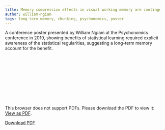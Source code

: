 ```yaml
---
title: Memory compression effects in visual working memory are contingent on explicit long-term memory
author: william-ngiam
tags: long-term memory, chunking, psychonomics, poster
---
```


A conference poster presented by William Ngiam at the Psychonomics conference in 2019, showing benefits of statistical learning required explicit awareness of the statistical regularities, suggesting a long-term memory account for the benefit.

<object data="https://palm-lab.github.io/images/posters/psychonomics2019.pdf" type="application/pdf" width="100%" height="1000px">
    <embed src="https://palm-lab.github.io/images/posters/psychonomics2019.pdf">
        <p>This browser does not support PDFs. Please download the PDF to view it: <a href="https://palm-lab.github.io/images/posters/psychonomics2019.pdf">View as PDF</a>.</p>
    </embed>
</object>
<u><a href="https://palm-lab.github.io/images/posters/psychonomics2019.pdf">Download PDF</a></u>
